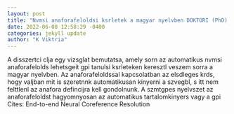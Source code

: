 ```yaml
--- 
layout: post 
title: "Nvmsi anaforafeloldsi ksrletek a magyar nyelvben DOKTORI (PhD) RTEKEZS" 
date: 2022-06-08 12:58:29 -0400 
categories: jekyll update 
author: "K Viktria" 
--- 
```

A disszertci clja egy vizsglat bemutatsa, amely sorn az automatikus nvmsi anaforafelolds lehetsgeit gpi tanulsi ksrleteken keresztl veszem sorra a magyar nyelvben. Az anaforafeloldssal kapcsolatban az elsdleges krds, hogy valjban mit is szeretnnk automatikusan kinyerni a szvegbl, s itt nem felttlenl az anafora defincijra kell gondolnunk. A szmtgpes nyelvszet az anaforafeloldst hagyomnyosan az automatikus tartalomkinyers vagy a gpi Cites: End-to-end Neural Coreference Resolution